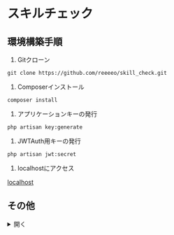 # スキルチェック

## 環境構築手順

1. Gitクローン
  ```
  git clone https://github.com/reeeeo/skill_check.git
  ```

1. Composerインストール
  ```
  composer install
  ```

1. アプリケーションキーの発行
  ```
  php artisan key:generate
  ```

1. JWTAuth用キーの発行
  ```
  php artisan jwt:secret
  ```

1. localhostにアクセス

  [localhost](http://localhost:8000/)

## その他
<details>
<summary>開く</summary>
<div>
<h2>主に参考にした情報</h2>
<ul>
  <li><a href="https://laravel.com/docs/5.6/readme">Laravel</a></li>
  <li><a href="https://jp.vuejs.org/index.html">Vue.js</a></li>
  <li><a href="https://bootstrap-vue.js.org/docs/">bootstrap-vue</a></li>
  <li><a href="https://qiita.com/haxpig">自身のQiita</a></li>
</ul>
<h3>備考</h3>
<p>
  アプリケーション作成にあたって行った流れを`docs/作業メモ`配下に残してあります。  
  何かの参考になれば。
</p>
<ul>
  <li><a href="作業手順1-環境編.md">環境構築編</a></li>
  <li><a href="作業手順2-API編.md">API編</a></li>
  <li><a href="作業手順3-一般画面編.md">一般画面編</a></li>
  <li><a href="作業手順4-管理画面編.md">管理画面編</a></li>
  <li><a href="作業手順5-仕上げ編.md">仕上げ編</a></li>
  <li><a href="作業手順6-提出編.md">提出編</a></li>
</div>
</details>
